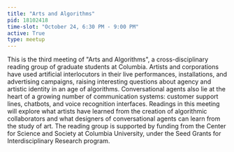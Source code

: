 ```yaml
---
title: "Arts and Algorithms"
pid: 18102418
time-slot: "October 24, 6:30 PM - 9:00 PM"
active: True
type: meetup
---
```


This is the third meeting of "Arts and Algorithms", a cross-disciplinary reading group of graduate students at Columbia. Artists and corporations have used artificial interlocutors in their live performances, installations, and advertising campaigns, raising interesting questions about agency and artistic identity in an age of algorithms. Conversational agents also lie at the heart of a growing number of communication systems: customer support lines, chatbots, and voice recognition interfaces. Readings in this meeting will explore what artists have learned from the creation of algorithmic collaborators and what designers of conversational agents can learn from the study of art. The reading group is supported by funding from the Center for Science and Society at Columbia University, under the Seed Grants for Interdisciplinary Research program.
